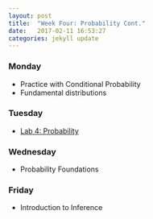 ```yaml
---
layout: post
title:  "Week Four: Probability Cont."
date:   2017-02-11 16:53:27
categories: jekyll update
---
```


### Monday
- Practice with Conditional Probability
- Fundamental distributions
    
### Tuesday
- <a href = "{{ site.baseurl }}/assets/week-04/probability.html" target = "_blank">Lab 4: Probability</a>

### Wednesday
- Probability Foundations

### Friday
- Introduction to Inference
